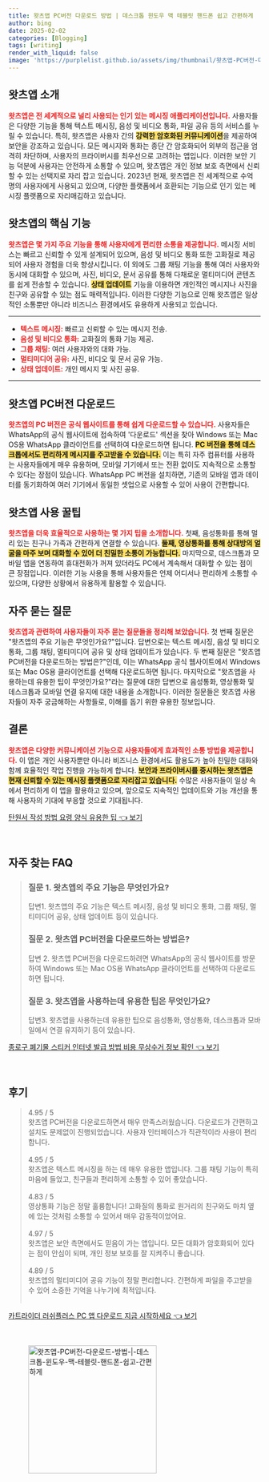 ```yaml
---
title: 왓츠앱 PC버전 다운로드 방법 | 데스크톱 윈도우 맥 테블릿 핸드폰 쉽고 간편하게
author: bing
date: 2025-02-02
categories: [Blogging]
tags: [writing]
render_with_liquid: false
image: 'https://purplelist.github.io/assets/img/thumbnail/왓츠앱-PC버전-다운로드-방법-|-데스크톱-윈도우-맥-테블릿-핸드폰-쉽고-간편하게.webp'
---
```



<h2 id='왓츠앱_소개'>왓츠앱 소개</h2>

<p><b><span style="color: #ee2323;">왓츠앱은 전 세계적으로 널리 사용되는 인기 있는 메시징 애플리케이션입니다.</span></b> 사용자들은 다양한 기능을 통해 텍스트 메시징, 음성 및 비디오 통화, 파일 공유 등의 서비스를 누릴 수 있습니다. 특히, 왓츠앱은 사용자 간의 <b><span style="background-color: #ffe066;">강력한 암호화된 커뮤니케이션</span></b>을 제공하여 보안을 강조하고 있습니다. 모든 메시지와 통화는 종단 간 암호화되어 외부의 접근을 엄격히 차단하며, 사용자의 프라이버시를 최우선으로 고려하는 앱입니다. 이러한 보안 기능 덕분에 사용자는 안전하게 소통할 수 있으며, 왓츠앱은 개인 정보 보호 측면에서 신뢰할 수 있는 선택지로 자리 잡고 있습니다. 2023년 현재, 왓츠앱은 전 세계적으로 수억 명의 사용자에게 사용되고 있으며, 다양한 플랫폼에서 호환되는 기능으로 인기 있는 메시징 플랫폼으로 자리매김하고 있습니다.</p>

<h2 id='왓츠앱_주요기능'>왓츠앱의 핵심 기능</h2>

<p><b><span style="color: #ee2323;">왓츠앱은 몇 가지 주요 기능을 통해 사용자에게 편리한 소통을 제공합니다.</span></b> 메시징 서비스는 빠르고 신뢰할 수 있게 설계되어 있으며, 음성 및 비디오 통화 또한 고화질로 제공되어 사용자 경험을 더욱 향상시킵니다. 이 외에도 그룹 채팅 기능을 통해 여러 사용자와 동시에 대화할 수 있으며, 사진, 비디오, 문서 공유를 통해 다채로운 멀티미디어 콘텐츠를 쉽게 전송할 수 있습니다. <b><span style="background-color: #ffe066;">상태 업데이트</span></b> 기능을 이용하면 개인적인 메시지나 사진을 친구와 공유할 수 있는 점도 매력적입니다. 이러한 다양한 기능으로 인해 왓츠앱은 일상적인 소통뿐만 아니라 비즈니스 환경에서도 유용하게 사용되고 있습니다.</p>

<hr />

<ul>
    <li><b><span style="color: #ee2323;">텍스트 메시징:</span></b> 빠르고 신뢰할 수 있는 메시지 전송.</li>
    <li><b><span style="color: #ee2323;">음성 및 비디오 통화:</span></b> 고화질의 통화 기능 제공.</li>
    <li><b><span style="color: #ee2323;">그룹 채팅:</span></b> 여러 사용자와의 대화 가능.</li>
    <li><b><span style="color: #ee2323;">멀티미디어 공유:</span></b> 사진, 비디오 및 문서 공유 가능.</li>
    <li><b><span style="color: #ee2323;">상태 업데이트:</span></b> 개인 메시지 및 사진 공유.</li>
</ul>

<hr />

<h2 id='왓츠앱_PC버전_다운로드'>왓츠앱 PC버전 다운로드</h2>

<p><b><span style="color: #ee2323;">왓츠앱의 PC 버전은 공식 웹사이트를 통해 쉽게 다운로드할 수 있습니다.</span></b> 사용자들은 WhatsApp의 공식 웹사이트에 접속하여 '다운로드' 섹션을 찾아 Windows 또는 Mac OS용 WhatsApp 클라이언트를 선택하여 다운로드하면 됩니다. <b><span style="background-color: #ffe066;">PC 버전을 통해 데스크톱에서도 편리하게 메시지를 주고받을 수 있습니다.</span></b> 이는 특히 자주 컴퓨터를 사용하는 사용자들에게 매우 유용하며, 모바일 기기에서 또는 전환 없이도 지속적으로 소통할 수 있다는 장점이 있습니다. WhatsApp PC 버전을 설치하면, 기존의 모바일 앱과 데이터를 동기화하여 여러 기기에서 동일한 셋업으로 사용할 수 있어 사용이 간편합니다.</p>

<h2 id='왓츠앱_사용_꿀팁'>왓츠앱 사용 꿀팁</h2>

<p><b><span style="color: #ee2323;">왓츠앱을 더욱 효율적으로 사용하는 몇 가지 팁을 소개합니다.</span></b> 첫째, 음성통화를 통해 멀리 있는 친구나 가족과 간편하게 연결할 수 있습니다. <b><span style="background-color: #ffe066;">둘째, 영상통화를 통해 상대방의 얼굴을 마주 보며 대화할 수 있어 더 친밀한 소통이 가능합니다.</span></b> 마지막으로, 데스크톱과 모바일 앱을 연동하여 휴대전화가 꺼져 있더라도 PC에서 계속해서 대화할 수 있는 점이 큰 장점입니다. 이러한 기능 사용을 통해 사용자들은 언제 어디서나 편리하게 소통할 수 있으며, 다양한 상황에서 유용하게 활용할 수 있습니다.</p>

<h2 id='자주_묻는_질문'>자주 묻는 질문</h2>

<p><b><span style="color: #ee2323;">왓츠앱과 관련하여 사용자들이 자주 묻는 질문들을 정리해 보았습니다.</span></b> 첫 번째 질문은 "왓츠앱의 주요 기능은 무엇인가요?"입니다. 답변으로는 텍스트 메시징, 음성 및 비디오 통화, 그룹 채팅, 멀티미디어 공유 및 상태 업데이트가 있습니다. 두 번째 질문은 "왓츠앱 PC버전을 다운로드하는 방법은?"인데, 이는 WhatsApp 공식 웹사이트에서 Windows 또는 Mac OS용 클라이언트를 선택해 다운로드하면 됩니다. 마지막으로 "왓츠앱을 사용하는데 유용한 팁이 무엇인가요?"라는 질문에 대한 답변으로 음성통화, 영상통화 및 데스크톱과 모바일 연결 유지에 대한 내용을 소개합니다. 이러한 질문들은 왓츠앱 사용자들이 자주 궁금해하는 사항들로, 이해를 돕기 위한 유용한 정보입니다.</p>

<h2 id='결론'>결론</h2>

<p><b><span style="color: #ee2323;">왓츠앱은 다양한 커뮤니케이션 기능으로 사용자들에게 효과적인 소통 방법을 제공합니다.</span></b> 이 앱은 개인 사용자뿐만 아니라 비즈니스 환경에서도 활용도가 높아 친밀한 대화와 함께 효율적인 작업 진행을 가능하게 합니다. <b><span style="background-color: #ffe066;">보안과 프라이버시를 중시하는 왓츠앱은 현재 신뢰할 수 있는 메시징 플랫폼으로 자리잡고 있습니다.</span></b> 수많은 사용자들이 일상 속에서 편리하게 이 앱을 활용하고 있으며, 앞으로도 지속적인 업데이트와 기능 개선을 통해 사용자의 기대에 부응할 것으로 기대됩니다.</p>


<p><a class="click-button" title="탄원서 작성 방법 요령 양식 유용한 팁" href="https://purplelist.github.io/posts/%ED%83%84%EC%9B%90%EC%84%9C-%EC%9E%91%EC%84%B1-%EB%B0%A9%EB%B2%95-%EC%9A%94%EB%A0%B9-%EC%96%91%EC%8B%9D-%EC%9C%A0%EC%9A%A9%ED%95%9C-%ED%8C%81/" rel="dofollow">탄원서 작성 방법 요령 양식 유용한 팁 👈 보기</a></p><br>
<h2 id='자주_찾는_FAQ'>자주 찾는 FAQ</h2>
<div itemscope="" itemtype="https://schema.org/FAQPage"> 
<blockquote> 
<div itemscope="" itemprop="mainEntity" itemtype="https://schema.org/Question"> 
<h3 itemprop="name">질문 1. 왓츠앱의 주요 기능은 무엇인가요?</h3> 
<div itemscope="" itemprop="acceptedAnswer" itemtype="https://schema.org/Answer"> 
<span itemprop="text"> 
<p>답변1. 왓츠앱의 주요 기능은 텍스트 메시징, 음성 및 비디오 통화, 그룹 채팅, 멀티미디어 공유, 상태 업데이트 등이 있습니다.</p> 
</span> 
</div> 
</div> 
<div itemscope="" itemprop="mainEntity" itemtype="https://schema.org/Question"> 
<h3 itemprop="name">질문 2. 왓츠앱 PC버전을 다운로드하는 방법은?</h3> 
<div itemscope="" itemprop="acceptedAnswer" itemtype="https://schema.org/Answer"> 
<span itemprop="text"> 
<p>답변 2. 왓츠앱 PC버전을 다운로드하려면 WhatsApp의 공식 웹사이트를 방문하여 Windows 또는 Mac OS용 WhatsApp 클라이언트를 선택하여 다운로드하면 됩니다.</p> 
</span> 
</div> 
</div> 
<div itemscope="" itemprop="mainEntity" itemtype="https://schema.org/Question"> 
<h3 itemprop="name">질문 3. 왓츠앱을 사용하는데 유용한 팁은 무엇인가요?</h3> 
<div itemscope="" itemprop="acceptedAnswer" itemtype="https://schema.org/Answer"> 
<span itemprop="text"> 
<p>답변3. 왓츠앱을 사용하는데 유용한 팁으로 음성통화, 영상통화, 데스크톱과 모바일에서 연결 유지하기 등이 있습니다.</p> 
</span> 
</div> 
</div> 
</blockquote> 
</div>
<p><a class="click-button" title="종로구 폐기물 스티커 인터넷 발급 방법 비용 무상수거 정보 확인" href="https://purplelist.github.io/posts/%EC%A2%85%EB%A1%9C%EA%B5%AC-%ED%8F%90%EA%B8%B0%EB%AC%BC-%EC%8A%A4%ED%8B%B0%EC%BB%A4-%EC%9D%B8%ED%84%B0%EB%84%B7-%EB%B0%9C%EA%B8%89-%EB%B0%A9%EB%B2%95-%EB%B9%84%EC%9A%A9-%EB%AC%B4%EC%83%81%EC%88%98%EA%B1%B0-%EC%A0%95%EB%B3%B4-%ED%99%95%EC%9D%B8/" rel="dofollow">종로구 폐기물 스티커 인터넷 발급 방법 비용 무상수거 정보 확인 👈 보기</a></p><br>
<h2 id='후기'>후기</h2>
<div itemscope itemtype="https://schema.org/Product">
  <blockquote>
  <div itemprop="review" itemscope itemtype="https://schema.org/Review">
      <div itemprop="reviewRating" itemscope itemtype="https://schema.org/Rating"> <span itemprop="ratingValue">4.95</span> / <span itemprop="bestRating">5</span> </div>
      <span itemprop="reviewBody">왓츠앱 PC버전을 다운로드하면서 매우 만족스러웠습니다. 다운로드가 간편하고 설치도 문제없이 진행되었습니다. 사용자 인터페이스가 직관적이라 사용이 편리합니다.</span>
  </div>
  <br>
  <div itemprop="review" itemscope itemtype="https://schema.org/Review">
      <div itemprop="reviewRating" itemscope itemtype="https://schema.org/Rating"> <span itemprop="ratingValue">4.95</span> / <span itemprop="bestRating">5</span> </div>
      <span itemprop="reviewBody">왓츠앱은 텍스트 메시징을 하는 데 매우 유용한 앱입니다. 그룹 채팅 기능이 특히 마음에 들었고, 친구들과 편리하게 소통할 수 있어 좋았습니다.</span>
  </div>
  <br>
  <div itemprop="review" itemscope itemtype="https://schema.org/Review">
      <div itemprop="reviewRating" itemscope itemtype="https://schema.org/Rating"> <span itemprop="ratingValue">4.83</span> / <span itemprop="bestRating">5</span> </div>
      <span itemprop="reviewBody">영상통화 기능은 정말 훌륭합니다! 고화질의 통화로 원거리의 친구와도 마치 옆에 있는 것처럼 소통할 수 있어서 매우 감동적이었어요.</span>
  </div>
  <br>
  <div itemprop="review" itemscope itemtype="https://schema.org/Review">
      <div itemprop="reviewRating" itemscope itemtype="https://schema.org/Rating"> <span itemprop="ratingValue">4.97</span> / <span itemprop="bestRating">5</span> </div>
      <span itemprop="reviewBody">왓츠앱은 보안 측면에서도 믿음이 가는 앱입니다. 모든 대화가 암호화되어 있다는 점이 안심이 되며, 개인 정보 보호를 잘 지켜주니 좋습니다.</span>
  </div>
  <br>
  <div itemprop="review" itemscope itemtype="https://schema.org/Review">
      <div itemprop="reviewRating" itemscope itemtype="https://schema.org/Rating"> <span itemprop="ratingValue">4.89</span> / <span itemprop="bestRating">5</span> </div>
      <span itemprop="reviewBody">왓츠앱의 멀티미디어 공유 기능이 정말 편리합니다. 간편하게 파일을 주고받을 수 있어 소중한 기억을 나누기에 최적입니다.</span>
  </div>
  <br>
  </blockquote>
</div>
<p><a class="click-button" title="카트라이더 러쉬플러스 PC 앱 다운로드 지금 시작하세요" href="https://purplelist.github.io/posts/%EC%B9%B4%ED%8A%B8%EB%9D%BC%EC%9D%B4%EB%8D%94-%EB%9F%AC%EC%89%AC%ED%94%8C%EB%9F%AC%EC%8A%A4-PC-%EC%95%B1-%EB%8B%A4%EC%9A%B4%EB%A1%9C%EB%93%9C-%EC%A7%80%EA%B8%88-%EC%8B%9C%EC%9E%91%ED%95%98%EC%84%B8%EC%9A%94/" rel="dofollow">카트라이더 러쉬플러스 PC 앱 다운로드 지금 시작하세요 👈 보기</a></p><br>
<figure class="image"><img src="https://purplelist.github.io/assets/img/thumbnail/왓츠앱-PC버전-다운로드-방법-|-데스크톱-윈도우-맥-테블릿-핸드폰-쉽고-간편하게.webp" alt="왓츠앱-PC버전-다운로드-방법-|-데스크톱-윈도우-맥-테블릿-핸드폰-쉽고-간편하게" width="256" height="256"></figure>